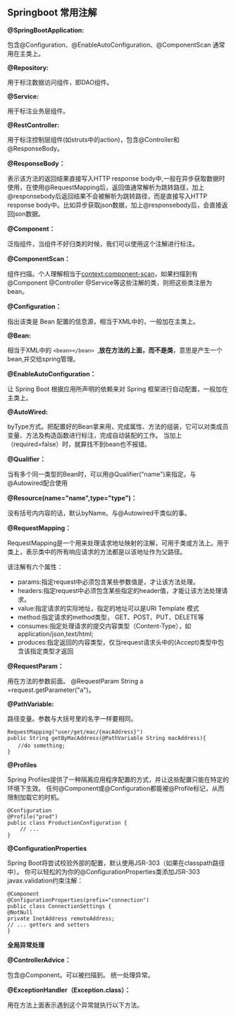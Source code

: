 ## Springboot 常用注解

**@SpringBootApplication:**

包含@Configuration、@EnableAutoConfiguration、@ComponentScan
通常用在主类上。

**@Repository:**

用于标注数据访问组件，即DAO组件。

**@Service:**

用于标注业务层组件。 

**@RestController:**

用于标注控制层组件(如struts中的action)，包含@Controller和@ResponseBody。

**@ResponseBody：**

表示该方法的返回结果直接写入HTTP response body中,一般在异步获取数据时使用，在使用@RequestMapping后，返回值通常解析为跳转路径，加上@responsebody后返回结果不会被解析为跳转路径，而是直接写入HTTP response body中。比如异步获取json数据，加上@responsebody后，会直接返回json数据。

**@Component：**

泛指组件，当组件不好归类的时候，我们可以使用这个注解进行标注。

**@ComponentScan：**

组件扫描。个人理解相当于<context:component-scan>，如果扫描到有@Component @Controller @Service等这些注解的类，则把这些类注册为bean。

**@Configuration：**

指出该类是 Bean 配置的信息源，相当于XML中的<beans></beans>，一般加在主类上。

**@Bean:**

相当于XML中的 `<bean></bean> `,**放在方法的上面，而不是类**，意思是产生一个bean,并交给spring管理。

**@EnableAutoConfiguration：**

让 Spring Boot 根据应用所声明的依赖来对 Spring 框架进行自动配置，一般加在主类上。

**@AutoWired:**

byType方式。把配置好的Bean拿来用，完成属性、方法的组装，它可以对类成员变量、方法及构造函数进行标注，完成自动装配的工作。
当加上（required=false）时，就算找不到bean也不报错。

**@Qualifier：**

当有多个同一类型的Bean时，可以用@Qualifier("name")来指定。与@Autowired配合使用

**@Resource(name="name",type="type")：**

没有括号内内容的话，默认byName。与@Autowired干类似的事。

 

**@RequestMapping：**

RequestMapping是一个用来处理请求地址映射的注解，可用于类或方法上。用于类上，表示类中的所有响应请求的方法都是以该地址作为父路径。

该注解有六个属性：

- params:指定request中必须包含某些参数值是，才让该方法处理。
- headers:指定request中必须包含某些指定的header值，才能让该方法处理请求。
- value:指定请求的实际地址，指定的地址可以是URI Template 模式
- method:指定请求的method类型， GET、POST、PUT、DELETE等
- consumes:指定处理请求的提交内容类型（Content-Type），如application/json,text/html;
- produces:指定返回的内容类型，仅当request请求头中的(Accept)类型中包含该指定类型才返回

**@RequestParam：**

用在方法的参数前面。
@RequestParam String a =request.getParameter("a")。

**@PathVariable:**

路径变量。参数与大括号里的名字一样要相同。

```
RequestMapping("user/get/mac/{macAddress}")
public String getByMacAddress(@PathVariable String macAddress){
　　//do something;
}

```

**@Profiles**

Spring Profiles提供了一种隔离应用程序配置的方式，并让这些配置只能在特定的环境下生效。
任何@Component或@Configuration都能被@Profile标记，从而限制加载它的时机。

```
@Configuration
@Profile("prod")
public class ProductionConfiguration {
    // ...
}

```

**@ConfigurationProperties**

Spring Boot将尝试校验外部的配置，默认使用JSR-303（如果在classpath路径中）。
你可以轻松的为你的@ConfigurationProperties类添加JSR-303 javax.validation约束注解：

```
@Component
@ConfigurationProperties(prefix="connection")
public class ConnectionSettings {
@NotNull
private InetAddress remoteAddress;
// ... getters and setters
}

```

**全局异常处理**

**@ControllerAdvice：**

包含@Component。可以被扫描到。
统一处理异常。

**@ExceptionHandler（Exception.class）：**

用在方法上面表示遇到这个异常就执行以下方法。


